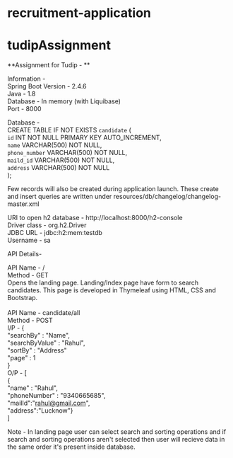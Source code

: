 # recruitment-application
# tudipAssignment
**Assignment for Tudip - **<br />

Information -<br />
Spring Boot Version - 2.4.6<br />
Java - 1.8<br />
Database - In memory (with Liquibase)<br />
Port - 8000<br />

Database - <br />
CREATE TABLE IF NOT EXISTS `candidate` (<br />
    `id` INT NOT NULL PRIMARY KEY AUTO_INCREMENT,<br />
    `name` VARCHAR(500) NOT NULL,<br />
    `phone_number` VARCHAR(500) NOT NULL,<br />
    `maild_id` VARCHAR(500) NOT NULL,<br />
    `address` VARCHAR(500) NOT NULL<br />
);<br />

Few records will also be created during application launch. These create and insert queries are written under resources/db/changelog/changelog-master.xml<br />

URI to open h2 database - http://localhost:8000/h2-console<br />
Driver class - org.h2.Driver<br />
JDBC URL - jdbc:h2:mem:testdb<br />
Username - sa<br />


API Details- <br />

API Name - /<br />
Method - GET <br />
Opens the landing page. Landing/Index page have form to search candidates. This page is developed in Thymeleaf using HTML, CSS and Bootstrap.<br />
<br />
API Name - candidate/all<br />
Method - POST<br />
I/P - {<br />
	"searchBy" : "Name",<br />
	"searchByValue" : "Rahul",<br />
	"sortBy" : "Address"<br />
	"page" : 1<br />
}<br />
O/P - [<br />
	{<br />
  "name" : "Rahul", <br />
  "phoneNumber" : "9340665685", <br />
  "mailId":"rahul@gmail.com", <br />
  "address":"Lucknow"}<br />
]<br />

Note - In landing page user can select search and sorting operations and if search and sorting operations aren't selected then user will recieve data in the same order it's present inside database.
